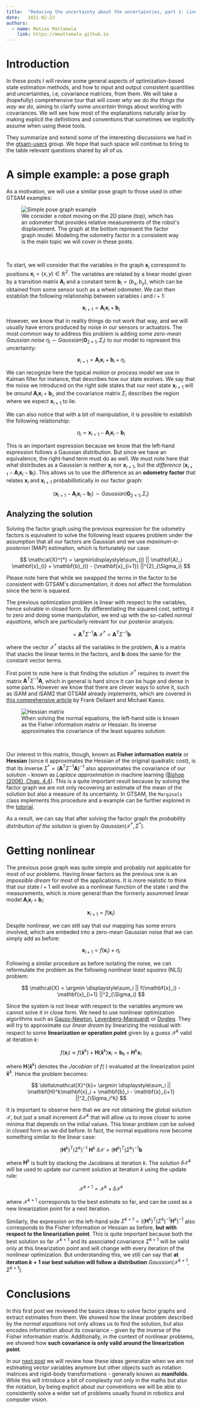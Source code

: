```yaml
---
title:  "Reducing the uncertainty about the uncertainties, part 1: Linear and nonlinear"
date:   2021-02-23
authors:
  - name: Matias Mattamala
    link: https://mmattamala.github.io
---
```


<link rel="stylesheet" href="/assets/css/slideshow.css">

<div style="display:none"> <!-- custom latex commands here -->
  $
    \usepackage{amsmath}
    \usepackage[makeroom]{cancel}
    \DeclareMathOperator*{\argmin}{argmin}
    \newcommand{\coloneqq}{\mathrel{:=}}
  $
</div>

<style>
.MJXc-display {
    overflow-x: auto;
    overflow-y: hidden;
    scrollbar-width: none; /* Firefox */
    -ms-overflow-style: none;  /* Internet Explorer 10+ */
}
.MJXc-display::-webkit-scrollbar {
    width: 5px;
    height: 2px;
}
.MJXc-display::-webkit-scrollbar-track {
    background: transparent;
}
.MJXc-display::-webkit-scrollbar-thumb {
    background: #ddd;
    visibility:hidden;
}
.MJXc-display:hover::-webkit-scrollbar-thumb {
    visibility:visible;
}
</style> <!-- horizontal scrolling -->

# Introduction
In these posts I will review some general aspects of optimization-based state estimation methods, and how to input and output consistent quantities and uncertainties, i.e, covariance matrices, from them. We will take a (hopefully) comprehensive tour that will cover *why we do the things the way we do*, aiming to clarify some *uncertain* things about working with covariances. We will see how most of the explanations naturally arise by making explicit the definitions and conventions that sometimes we implicitly assume when using these tools.

They summarize and extend some of the interesting discussions we had in the [gtsam-users](https://groups.google.com/g/gtsam-users/c/c-BhH8mfqbo/m/7Wsj_nogBAAJ) group. We hope that such space will continue to bring to the table relevant questions shared by all of us.

# A simple example: a pose graph
As a motivation, we will use a similar pose graph to those used in other GTSAM examples:

<a name="fg_example"></a>
<figure class="center">
  <img src="/_static/uncertainties/motivation.png"
    alt="Simple pose graph example" />
    <figcaption> We consider a robot moving on the 2D plane (top), which has an odometer that provides relative measurements of the robot's displacement. The graph at the bottom represent the factor graph model. Modeling the odometry factor in a consistent way is the main topic we will cover in these posts.</figcaption>
</figure>
<br />

To start, we will consider that the variables in the graph $\mathbf{x}_i$
correspond to positions ${\mathbf{x}_{i}} = (x,y) \in \mathbb{R}^2$. The variables are related by a linear model given by a transition matrix $\mathbf{A}_{i}$ and a constant term $\mathbf{b}_{i} = (b_x, b_y)$, which can be obtained from some sensor such as a wheel odometer. We can then establish the following relationship between variables $i$ and $i+1$:

$$
\mathbf{x}_{i+1} = \mathbf{A}_{i} \mathbf{x}_i + \mathbf{b}_i
$$

However, we know that in reality things do not work that way, and we will usually have errors produced by noise in our sensors or actuators. The most common way to address this problem is adding some *zero-mean Gaussian noise* $\eta_i\sim Gaussian(\mathbf{0}_{2\times1}, \Sigma_i)$ to our model to represent this uncertainty:

$$
\mathbf{x}_{i+1} = \mathbf{A}_{i}\mathbf{x}_i + \mathbf{b}_i + \eta_i
$$

We can recognize here the typical *motion* or *process model* we use in Kalman filter for instance, that describes how our state evolves. We say that the noise we introduced on the right side states that our next state $\mathbf{x}_{i+1}$ will be *around* $\mathbf{A}_{i}\mathbf{x}_i + \mathbf{b}_i$, and the covariance matrix $\Sigma_i$ describes the region where we expect $\mathbf{x}_{i+1}$ to lie.

We can also notice that with a bit of manipulation, it is possible to establish the following relationship:

$$
\eta_i  = \mathbf{x}_{i+1} - \mathbf{A}_{i}\mathbf{x}_i - \mathbf{b}_i
$$

This is an important expression because we know that the left-hand expression follows a Gaussian distribution. But since we have an equivalence, the right-hand term must do as well. We must note here that what distributes as a Gaussian is neither $\mathbf{x}_{i}$ nor $\mathbf{x}_{i+1}$, but the *difference* $(\mathbf{x}_{i+1} - \mathbf{A}_{i}\mathbf{x}_i - \mathbf{b}_i)$. This allows us to use the difference as an  **odometry factor** that relates $\mathbf{x}_i$ and $\mathbf{x}_{i+1}$ probabillistically in our factor graph:

$$
(\mathbf{x}_{i+1} - \mathbf{A}_{i}\mathbf{x}_i - \mathbf{b}_i) \sim Gaussian(\mathbf{0}_{2\times1}, \Sigma_i)
$$

## Analyzing the solution
Solving the factor graph using the previous expression for the odometry factors is equivalent to solve the following least squares problem under the assumption that all our factors are Gaussian and we use *maximum-a-posteriori* (MAP) estimation, which is fortunately our case:

$$
\mathcal{X}^{*} = \argmin\displaystyle\sum_{i} || \mathbf{A}_i \mathbf{x}_{i} + \mathbf{b}_{i} - {\mathbf{x}_{i+1}} ||^{2}_{\Sigma_i}
$$

Please note here that while we swapped the terms in the factor to be consistent with GTSAM's documentation, it does not affect the formulation since the term is squared.

The previous optimization problem is linear with respect to the variables, hence solvable in closed form. By differentiating the squared cost, setting it to zero and doing some manipulation, we end up with the so-called *normal equations*, which are particularly relevant for our posterior analysis:

$$=
\mathbf{A}^{T} \Sigma^{-1} \mathbf{A}\ \mathcal{X}^{*} = \mathbf{A}^{T} \Sigma^{-1} \mathbf{b}
$$

where the vector $\mathcal{X}^{*}$ stacks all the variables in the problem, $\mathbf{A}$ is a matrix that stacks the linear terms in the factors, and $\mathbf{b}$ does the same for the constant vector terms.

First point to note here is that finding the solution $\mathcal{X}^{*}$ requires to invert the matrix $\mathbf{A}^{T} \Sigma^{-1} \mathbf{A}$, which in general is hard since it can be huge and dense in some parts. However we know that there are clever ways to solve it, such as iSAM and iSAM2 that GTSAM already implements, which are covered in [this comprehensive article](https://www.cc.gatech.edu/~dellaert/pubs/Dellaert17fnt.pdf) by Frank Dellaert and Michael Kaess.

<a name="hessian"></a>
<figure class="center">
  <img src="/_static/uncertainties/hessian.png"
    alt="Hessian matrix" />
    <figcaption>When solving the normal equations, the left-hand side is known as the Fisher information matrix or Hessian. Its inverse approximates the covariance of the least squares solution.</figcaption>
</figure>
<br />

Our interest in this matrix, though, known as **Fisher information matrix** or **Hessian** (since it approximates the Hessian of the original quadratic cost), is that its inverse $\Sigma^{*} = (\mathbf{A}^{T} \Sigma^{-1} \mathbf{A})^{-1}$ also approximates the covariance of our solution - known as *Laplace approximation* in machine learning ([Bishop (2006), Chap. 4.4](https://www.microsoft.com/en-us/research/uploads/prod/2006/01/Bishop-Pattern-Recognition-and-Machine-Learning-2006.pdf)). This is a quite important result because by solving the factor graph we are not only recovering an estimate of the mean of the solution but also a measure of its uncertainty. In GTSAM, the `Marginals` class implements this procedure and a example can be further explored in the [tutorial](https://gtsam.org/tutorials/intro.html#subsec_Full_Posterior_Inference).

As a result, we can say that after solving the factor graph the *probability distribution of the solution* is given by $Gaussian(\mathcal{X}^{*}, \Sigma^{*})$.


# Getting nonlinear
The previous pose graph was quite simple and probably not applicable for most of our problems. Having linear factors as the previous one is an *impossible dream* for most of the applications. It is more realistic to think that our state $i+1$ will evolve as a nonlinear function of the state $i$ and the measurements, which is more general than the formerly assummed linear model $\mathbf{A}_{i} \mathbf{x}_i + \mathbf{b}_i$:

$$
\mathbf{x}_{i+1} = f(\mathbf{x}_i)
$$

Despite nonlinear, we can still say that our mapping has some errors involved, which are embeded into a zero-mean Gaussian noise that we can simply add as before:

$$
\mathbf{x}_{i+1} = f(\mathbf{x}_i) + \eta_i
$$

Following a similar procedure as before isolating the noise, we can reformulate the problem as the following *nonlinear least squares* (NLS) problem:

$$
\mathcal{X} = \argmin \displaystyle\sum_i || f(\mathbf{x}_i) - \mathbf{x}_{i+1} ||^2_{\Sigma_i}
$$

Since the system is not linear with respect to the variables anymore we cannot solve it in close form. We need to use nonlinear optimization algorithms such as [Gauss-Newton](https://en.wikipedia.org/wiki/Gauss%E2%80%93Newton_algorithm), [Levenberg-Marquardt](https://en.wikipedia.org/wiki/Levenberg%E2%80%93Marquardt_algorithm) or [Dogleg](https://en.wikipedia.org/wiki/Powell%27s_dog_leg_method). They will try to approximate our *linear dream* by linearizing the residual with respect to some **linearization or operation point** given by a guess $\mathcal{\bar{X}}^{k}$ valid at iteration $k$:

$$
f(\mathbf{x}_i) \approx f(\mathbf{\bar{x}}^{k}) + \mathbf{H}(\mathbf{\bar{x}}^{k})\mathbf{x}_i = \mathbf{b}_k + \mathbf{H}^k \mathbf{x}_i
$$

where $\mathbf{H}(\mathbf{\bar{x}}^{k})$ denotes the *Jacobian* of $f(\cdot)$ evaluated at the linearization point $\mathbf{\bar{x}}^{k}$. Hence the problem becomes:

$$
\delta\mathcal{X}^{k}= \argmin \displaystyle\sum_i || \mathbf{H}^k\mathbf{x}_i + \mathbf{b}_i - \mathbf{x}_{i+1}  ||^2_{\Sigma_i^k}
$$

It is important to observe here that we are not obtaining the global solution $\mathcal{X}$, but just a small increment $\delta\mathcal{X}^{k}$ that will allow us to move closer to some minima that depends on the initial values. This linear problem *can* be solved in closed form as we did before. In fact, the normal equations now become something similar to the linear case:

$$
\label{nonlinear-normal-equations}
(\mathbf{H}^k)^{T} (\Sigma^{k})^{-1}\ \mathbf{H}^k\ \delta\mathcal{X} = (\mathbf{H}^k)^{T} (\Sigma^{k})^{-1} \mathbf{b}
$$

where $\mathbf{H}^k$ is built by stacking the Jacobians at iteration $k$. The solution $\delta\mathcal{X}^{k}$ will be used to update our current solution at iteration $k$ using the update rule:

$$
\mathcal{X}^{k+1} = \mathcal{X}^k + \delta\mathcal{X}^{k}
$$

where $\mathcal{X}^{k+1}$ corresponds to the best estimate so far, and can be used as a new linearization point for a next iteration.

Similarly, the expression on the left-hand side $\Sigma^{k+1} = ((\mathbf{H}^k)^{T} (\Sigma^{k})^{-1} \mathbf{H}^k)^{-1}$ also corresponds to the Fisher information or Hessian as before, **but with respect to the linearization point**. This is quite important because both the best solution so far $\mathcal{X}^{k+1}$ and its associated covariance $\Sigma^{k+1}$ will be valid only at this linearization point and will change with every iteration of the nonlinear optimization. But understanding this, we still can say that **at iteration $k+1$ our best solution will follow a distribution** $Gaussian(\mathcal{X}^{k+1}, \Sigma^{k+1})$.



# Conclusions 

In this first post we reviewed the basics ideas to solve factor graphs and extract estimates from them. We showed how the linear problem described by the *normal equations* not only allows us to find the solution, but also encodes information about its covariance - given by the inverse of the Fisher information matrix. Additionally, in the context of nonlinear problems, we showed how **such covariance is only valid around the linearization point**.

In our [next post](2021-02-23-uncertainties-part2.md) we will review how these ideas generalize when we are not estimating *vector* variables anymore but other objects such as rotation matrices and rigid-body transformations - generally known as **manifolds**. While this will introduce a bit of complexity not only in the maths but also the notation, by being explicit about our conventions we will be able to consistently solve a wider set of problems usually found in robotics and computer vision.

